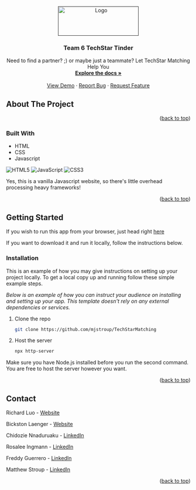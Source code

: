<div id="top"></div>

<!-- PROJECT SHIELDS -->
<!--
*** I'm using markdown "reference style" links for readability.
*** Reference links are enclosed in brackets [ ] instead of parentheses ( ).
*** See the bottom of this document for the declaration of the reference variables
*** for contributors-url, forks-url, etc. This is an optional, concise syntax you may use.
*** https://www.markdownguide.org/basic-syntax/#reference-style-links
-->

<!-- PROJECT LOGO -->
<br />
<div align="center">
  <a href="">
    <img src="https://upload.wikimedia.org/wikipedia/commons/thumb/6/6e/UKG_%28Ultimate_Kronos_Group%29_logo.svg/1200px-UKG_%28Ultimate_Kronos_Group%29_logo.svg.png" alt="Logo" width="220" height="80">
  </a>

  <h3 align="center">Team 6 TechStar Tinder</h3>

  <p align="center">
    Need to find a partner? ;) or maybe just a teammate? Let TechStar Matching Help You
    <br />
    <a href="https://google.com"><strong>Explore the docs »</strong></a>
    <br />
    <br />
    <a href="https://mjstroup.github.io/TechStarMatching/">View Demo</a>
    ·
    <a href="https://github.com/mjstroup/TechStarMatching/issues">Report Bug</a>
    ·
    <a href="https://github.com/mjstroup/TechStarMatching/issues">Request Feature</a>
  </p>
</div>

<!-- ABOUT THE PROJECT -->
## About The Project


<p align="right">(<a href="#top">back to top</a>)</p>



### Built With

* HTML
* CSS
* Javascript

![HTML5](https://img.shields.io/badge/html5-%23E34F26.svg?style=for-the-badge&logo=html5&logoColor=white)
![JavaScript](https://img.shields.io/badge/javascript-%23323330.svg?style=for-the-badge&logo=javascript&logoColor=%23F7DF1E)
![CSS3](https://img.shields.io/badge/css3-%231572B6.svg?style=for-the-badge&logo=css3&logoColor=white)

Yes, this is a vanilla Javascript website, so there's little overhead processing heavy frameworks!

<p align="right">(<a href="#top">back to top</a>)</p>



<!-- GETTING STARTED -->
## Getting Started

If you wish to run this app from your browser, just head right [here](https://mjstroup.github.io/TechStarMatching/index.html)

If you want to download it and run it locally, follow the instructions below.

### Installation

This is an example of how you may give instructions on setting up your project locally.
To get a local copy up and running follow these simple example steps.

_Below is an example of how you can instruct your audience on installing and setting up your app. This template doesn't rely on any external dependencies or services._

1. Clone the repo
   ```sh
   git clone https://github.com/mjstroup/TechStarMatching
   ```
2. Host the server
   ```sh
   npx http-server
   ```

Make sure you have Node.js installed before you run the second command. You are free to host the server however you want.

<p align="right">(<a href="#top">back to top</a>)</p>


<!-- CONTACT -->
## Contact

Richard Luo - [Website](https://sites.gatech.edu/richard/)

Bickston Laenger - [Website](https://bickston.com)

Chidozie Nnaduruaku - [LinkedIn](https://www.linkedin.com/in/chidozie-nnaduruaku-64a16b225)

Rosalee Ingmann - [LinkedIn](https://www.linkedin.com/in/rosalee-ingmann)

Freddy Guerrero - [LinkedIn](https://www.linkedin.com/in/freddy-guerrero)

Matthew Stroup - [LinkedIn](https://www.linkedin.com/in/mjstroup)


<p align="right">(<a href="#top">back to top</a>)</p>
